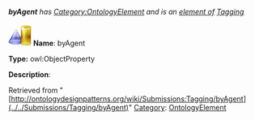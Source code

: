 ___byAgent__ has [Category:OntologyElement](../../Category/OntologyElement "Category:OntologyElement") and is an [element of](../../Property/ElementOf "Property:ElementOf") [Tagging](../../Submissions/Tagging "Submissions:Tagging")_


  




[![ObjectProperty](../../images/thumb/c/c3/ObjectProperty.gif/45px-ObjectProperty.gif)](../../Image/ObjectProperty.gif "ObjectProperty")
__Name__: byAgent 


__Type:__ owl:ObjectProperty 


__Description__: 





Retrieved from "[http://ontologydesignpatterns.org/wiki/Submissions:Tagging/byAgent](../../Submissions/Tagging/byAgent)"
 [Category](http://ontologydesignpatterns.org/wiki/Special:Categories "Special:Categories"): [OntologyElement](../../Category/OntologyElement "Category:OntologyElement")